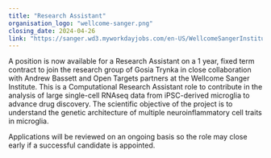 ```yaml
---
title: "Research Assistant"
organisation_logo: "wellcome-sanger.png"
closing_date: 2024-04-26
link: "https://sanger.wd3.myworkdayjobs.com/en-US/WellcomeSangerInstitute/job/Research-Assistant_JR101849"
---
```

A position is now available for a Research Assistant on a 1 year, fixed term contract to join the research group of Gosia Trynka in close collaboration with Andrew Bassett and Open Targets partners at the Wellcome Sanger Institute. This is a Computational Research Assistant role to contribute in the analysis of large single-cell RNAseq data from iPSC-derived microglia to advance drug discovery. The scientific objective of the project is to understand the genetic architecture of multiple neuroinflammatory cell traits in microglia. 

Applications will be reviewed on an ongoing basis so the role may close early if a successful candidate is appointed. 
